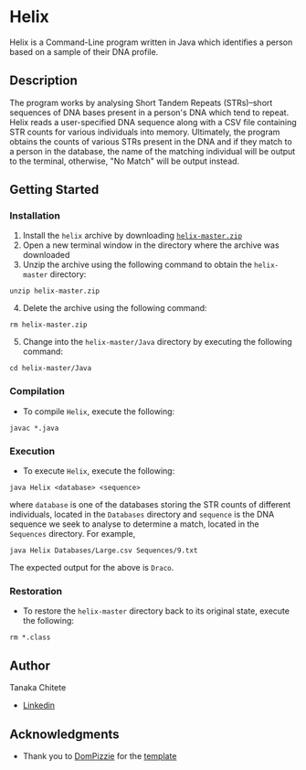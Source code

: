 # Helix

Helix is a Command-Line program written in Java which identifies a person based on a sample of their DNA profile.

## Description

The program works by analysing Short Tandem Repeats (STRs)–short sequences of DNA bases present in a person's DNA which
tend to repeat. Helix reads a user-specified DNA sequence along with a CSV file containing STR counts for various individuals
into memory. Ultimately, the program obtains the counts of various STRs present in the DNA and if they match to a person in
the database, the name of the matching individual will be output to the terminal, otherwise, "No Match" will be output instead. 

## Getting Started

### Installation

1. Install the ```helix``` archive by downloading [```helix-master.zip```](https://github.com/tchitete1/helix/archive/master.zip)
2. Open a new terminal window in the directory where the archive was downloaded
3. Unzip the archive using the following command to obtain the ```helix-master``` directory:
```
unzip helix-master.zip
```
4. Delete the archive using the following command:
```
rm helix-master.zip
```
5. Change into the ```helix-master/Java``` directory by executing the following command:
```
cd helix-master/Java
```
### Compilation

* To compile ```Helix```, execute the following:
```
javac *.java
```

### Execution

* To execute ```Helix```, execute the following:
```
java Helix <database> <sequence>
```
where ```database``` is one of the databases storing the STR counts of different individuals, located in the ```Databases``` 
directory and ```sequence``` is the DNA sequence we seek to analyse to determine a match, located in the ```Sequences``` directory. For example,
```
java Helix Databases/Large.csv Sequences/9.txt
```
The expected output for the above is ```Draco```.

### Restoration

* To restore the ```helix-master``` directory back to its original state, execute the following:
```
rm *.class
```

## Author

Tanaka Chitete
* [Linkedin](https://www.linkedin.com/in/tanaka-chitete/)

## Acknowledgments

* Thank you to [DomPizzie](https://github.com/DomPizzie) for the [template](https://gist.github.com/DomPizzie/7a5ff55ffa9081f2de27c315f5018afc)
